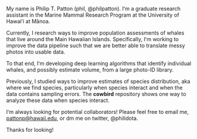 My name is Philip T. Patton (phil, @philpatton). Iʻm a graduate research assistant in the Marine Mammal Research Program at the University of Hawaiʻi at Mānoa.

Currently, I research ways to improve population assessments of whales that live around the Main Hawaiian Islands. Specifically, Iʻm working to improve the data pipeline such that we are better able to translate messy photos into usable data. 

To that end, Iʻm developing deep learning algorithms that identify individual whales, and possibly estimate volume, from a large photo-ID library.

Previously, I studied ways to improve estimates of species distribution, aka where we find species, particularly when species interact and when the data contains sampling errors. The **cowbird** repository shows one way to analyze these data when species interact. 

Iʻm always looking for potential collaborators! Please feel free to email me, pattonp@hawaii.edu, or dm me on twitter, @philidota.

Thanks for looking! 

<!---
philpatton/philpatton is a ✨ special ✨ repository because its `README.md` (this file) appears on your GitHub profile.
You can click the Preview link to take a look at your changes.
--->
